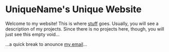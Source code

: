 # UniqueName's Unique Website
Welcome to my website! This is where [stuff](https://en.wikipedia.org/wiki/Spaghetti_code) goes. Usually, you will see a description of my projects. Since there is no projects here, though, you will just see this empty void...


...a quick break to anounce [my email](mailto:ethandacomputergeekhomeedition@gmail.com)...

